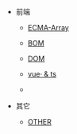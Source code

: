 - 前端
  
  - [ECMA-Array](./frontend/ecma-array.md 'ecma-array')
    
  - [BOM](./frontend/bom.md 'bom')
  - [DOM](./frontend/dom.md 'dom')
  
    
  - [vue· & ts](./frontend/vue_ts.md 'vue&ts')
  - 
  
- 其它
  - [OTHER](./other/test.md 'other')

